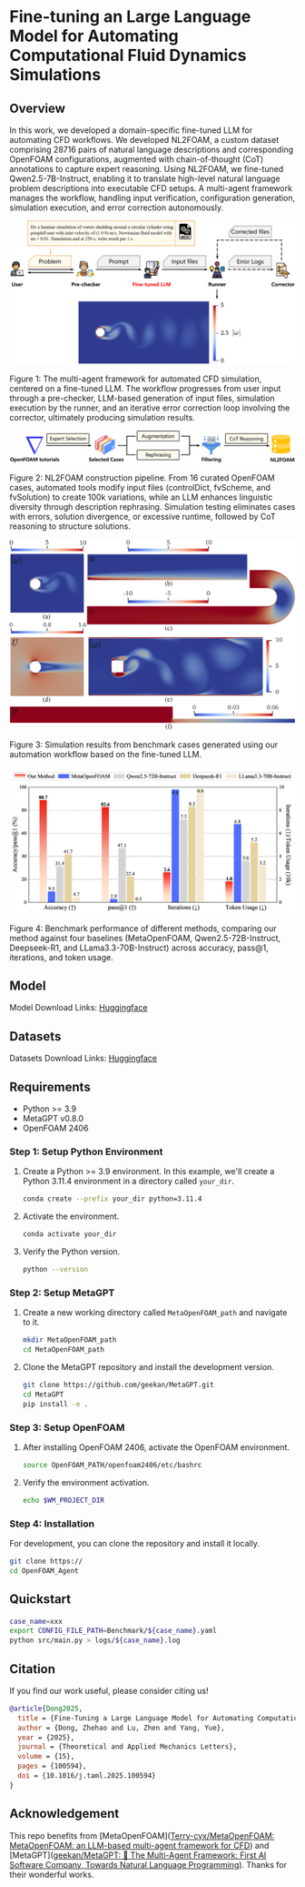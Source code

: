 # Fine-tuning an Large Language Model for Automating Computational Fluid Dynamics Simulations

## Overview

In this work, we developed a domain-specific fine-tuned LLM for automating CFD workflows. We developed NL2FOAM, a custom dataset comprising 28716 pairs of natural language descriptions and corresponding OpenFOAM configurations, augmented with chain-of-thought (CoT) annotations to capture expert reasoning. Using NL2FOAM, we fine-tuned Qwen2.5-7B-Instruct, enabling it to translate high-level natural language problem descriptions into executable CFD setups. A multi-agent framework manages the workflow, handling input verification, configuration generation, simulation execution, and error correction autonomously. 

![multi-agent](./assets/multi-agent.png)

Figure 1: The multi-agent framework for automated CFD simulation, centered on a fine-tuned LLM. The workflow progresses from user input through a pre-checker, LLM-based generation of input files, simulation execution by the runner, and an iterative error correction loop involving the corrector, ultimately producing simulation results.



![data-pipeline](./assets/data-pipeline.png)

Figure 2: NL2FOAM construction pipeline. From 16 curated OpenFOAM cases, automated tools modify input files (controlDict, fvScheme, and fvSolution) to create 100k variations, while an LLM enhances linguistic diversity through description rephrasing.
Simulation testing eliminates cases with errors, solution divergence, or excessive runtime, followed by CoT reasoning to structure solutions.



![benchmark_result](./assets/benchmark_result.png)

Figure 3: Simulation results from benchmark cases generated using our automation workflow based on the fine-tuned LLM.



![baseline-bar](./assets/baseline-bar.png)

Figure 4: Benchmark performance of different methods, comparing our method against four baselines (MetaOpenFOAM, Qwen2.5-72B-Instruct, Deepseek-R1, and LLama3.3-70B-Instruct) across accuracy, pass@1, iterations, and token usage. 

## Model

Model Download Links: [Huggingface](https://huggingface.co/YYgroup/AutoCFD-7B)



## Datasets

Datasets Download Links: [Huggingface](https://huggingface.co/datasets/YYgroup/NL2FOAM)



## Requirements

- Python >= 3.9
- MetaGPT v0.8.0
- OpenFOAM 2406

### Step 1: Setup Python Environment

1. Create a Python >= 3.9 environment. In this example, we'll create a Python 3.11.4 environment in a directory called `your_dir`.

    ```bash
    conda create --prefix your_dir python=3.11.4
    ```

2. Activate the environment.

    ```bash
    conda activate your_dir
    ```

3. Verify the Python version.

    ```bash
    python --version
    ```

### Step 2: Setup MetaGPT

1. Create a new working directory called `MetaOpenFOAM_path` and navigate to it.

    ```bash
    mkdir MetaOpenFOAM_path
    cd MetaOpenFOAM_path
    ```

2. Clone the MetaGPT repository and install the development version.

    ```bash
    git clone https://github.com/geekan/MetaGPT.git
    cd MetaGPT
    pip install -e .
    ```

### Step 3: Setup OpenFOAM

1. After installing OpenFOAM 2406, activate the OpenFOAM environment.

    ```bash
    source OpenFOAM_PATH/openfoam2406/etc/bashrc
    ```

2. Verify the environment activation.

    ```bash
    echo $WM_PROJECT_DIR
    ```

### Step 4: Installation

For development, you can clone the repository and install it locally.

```bash
git clone https://
cd OpenFOAM_Agent
```

## Quickstart

```bash
case_name=xxx
export CONFIG_FILE_PATH=Benchmark/${case_name}.yaml
python src/main.py > logs/${case_name}.log
```


## Citation
If you find our work useful, please consider citing us!

```bibtex
@article{Dong2025,
  title = {Fine-Tuning a Large Language Model for Automating Computational Fluid Dynamics Simulations},
  author = {Dong, Zhehao and Lu, Zhen and Yang, Yue},
  year = {2025},
  journal = {Theoretical and Applied Mechanics Letters},
  volume = {15},
  pages = {100594},
  doi = {10.1016/j.taml.2025.100594}
}
```

## Acknowledgement

This repo benefits from [MetaOpenFOAM]([Terry-cyx/MetaOpenFOAM: MetaOpenFOAM: an LLM-based multi-agent framework for CFD](https://github.com/Terry-cyx/MetaOpenFOAM)) and [MetaGPT]([geekan/MetaGPT: 🌟 The Multi-Agent Framework: First AI Software Company, Towards Natural Language Programming](https://github.com/geekan/MetaGPT)). Thanks for their wonderful works.
